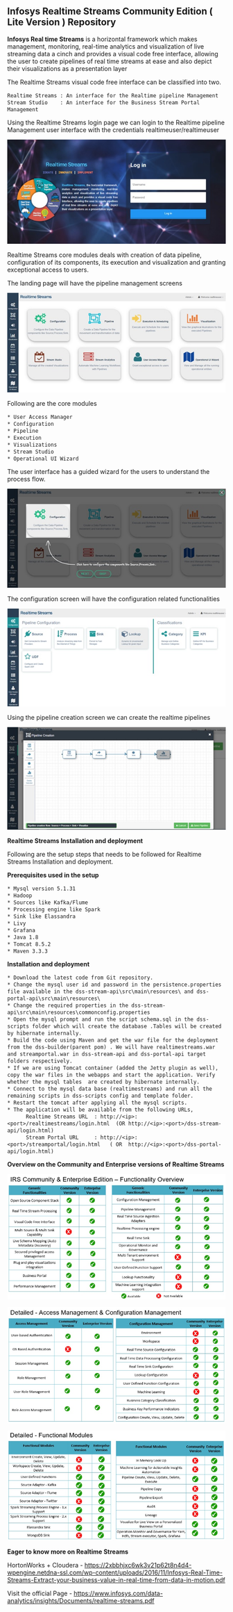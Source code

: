 ## Infosys Realtime Streams Community Edition ( Lite Version ) Repository

**Infosys Real time Streams** is a horizontal framework which makes management, monitoring, real-time analytics and visualization of live streaming data a cinch and provides a visual code free interface, allowing the user to create pipelines of real time streams at ease and also depict their visualizations as a presentation layer

The Realtime Streams visual code free interface can be classified into two.

    Realtime Streams : An interface for the Realtime pipeline Management
    Stream Studio    : An interface for the Business Stream Portal Management

Using the Realtime Streams login page we can login to the Realtime pipeline Management user interface with the credentials realtimeuser/realtimeuser

<p align="center"> <img src="https://github.com/Infosys/RealtimeStreams/blob/master/dss-wiki/images/login.jpg"> </p>
  
Realtime Streams core modules deals with creation of data pipeline, configuration of its components, its execution and visualization and granting exceptional access to users. 

The landing page will have the pipeline management screens

 <p align="center"> <img src="https://github.com/Infosys/RealtimeStreams/blob/master/dss-wiki/images/landing.jpg"> </p>

Following are the core modules

    * User Access Manager
    * Configuration
    * Pipeline
    * Execution
    * Visualizations
    * Stream Studio
    * Operational UI Wizard
  
  The user interface has a guided wizard for the users to understand the process flow.
  
 <p align="center"> <img src="https://github.com/Infosys/RealtimeStreams/blob/master/dss-wiki/images/guidedlanding.jpg">  </p>
  
  The configuration screen will have the configuration related functionalities
  
  <p align="center"> <img src="https://github.com/Infosys/RealtimeStreams/blob/master/dss-wiki/images/configuration.jpg">  </p>

  Using the pipeline creation screen we can create the realtime pipelines
  
  <p align="center"> <img src="https://github.com/Infosys/RealtimeStreams/blob/master/dss-wiki/images/pipelinecreation.jpg">  </p>

**Realtime Streams Installation and deployment**

Following are the setup steps that needs to be followed for Realtime Streams Installation and deployment.

**Prerequisites used in the setup**

    * Mysql version 5.1.31
    * Hadoop
    * Sources like Kafka/Flume
    * Processing engine like Spark
    * Sink like Elassandra
    * Livy
    * Grafana
    * Java 1.8
    * Tomcat 8.5.2
    * Maven 3.3.3
    
**Installation and deployment**

    * Download the latest code from Git repository.
    * Change the mysql user id and password in the persistence.properties file available in the dss-stream-api\src\main\resources\ and dss-portal-api\src\main\resources\
    * Change the required properties in the dss-stream-api\src\main\resources\commonconfig.properties
    * Open the mysql prompt and run the script schema.sql in the dss-scripts folder which will create the database .Tables will be created by hibernate internally.
    * Build the code using Maven and get the war file for the deployment from the dss-builder(parent pom) . We will have realtimestreams.war and streamportal.war in dss-stream-api and dss-portal-api target folders respectively.
    * If we are using Tomcat container (added the Jetty plugin as well), copy the war files in the webapps and start the application. Verify whether the mysql tables  are created by hibernate internally.
    * Connect to the mysql data base (realtimestreams) and run all the remaining scripts in dss-scripts config and template folder.
    * Restart the tomcat after applying all the mysql scripts.
    * The application will be available from the following URLs,
          Realtime Streams URL  : http://<ip>:<port>/realtimestreams/login.html  (OR http://<ip>:<port>/dss-stream-api/login.html)
          Stream Portal URL     : http://<ip>:<port>/streamportal/login.html   ( OR  http://<ip>:<port>/dss-portal-api/login.html) 

**Overview on the Community and Enterprise versions of Realtime Streams** 

<p align="center"> <img src="https://github.com/Infosys/RealtimeStreams/blob/master/dss-wiki/images/versiondifference01.jpg">  </p>

<p align="center"> <img src="https://github.com/Infosys/RealtimeStreams/blob/master/dss-wiki/images/versiondifference02.jpg">  </p>

<p align="center"> <img src="https://github.com/Infosys/RealtimeStreams/blob/master/dss-wiki/images/versiondifference03.jpg">  </p>


**Eager to know more on Realtime Streams** 

HortonWorks + Cloudera  -  https://2xbbhjxc6wk3v21p62t8n4d4-wpengine.netdna-ssl.com/wp-content/uploads/2016/11/Infosys-Real-Time-Streams-Extract-your-business-value-in-real-time-from-data-in-motion.pdf

      
Visit the official Page - https://www.infosys.com/data-analytics/insights/Documents/realtime-streams.pdf


